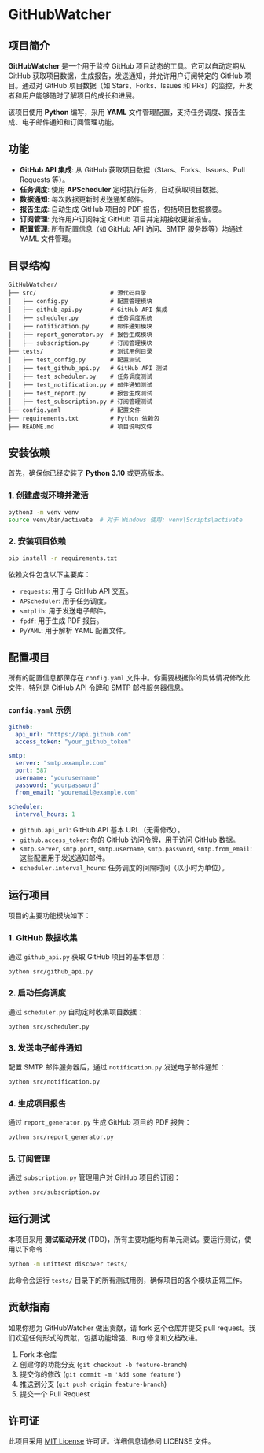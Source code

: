 # GitHubWatcher

## 项目简介

**GitHubWatcher** 是一个用于监控 GitHub 项目动态的工具。它可以自动定期从 GitHub 获取项目数据，生成报告，发送通知，并允许用户订阅特定的 GitHub 项目。通过对 GitHub 项目数据（如 Stars、Forks、Issues 和 PRs）的监控，开发者和用户能够随时了解项目的成长和进展。

该项目使用 **Python** 编写，采用 **YAML** 文件管理配置，支持任务调度、报告生成、电子邮件通知和订阅管理功能。

## 功能

- **GitHub API 集成**: 从 GitHub 获取项目数据（Stars、Forks、Issues、Pull Requests 等）。
- **任务调度**: 使用 **APScheduler** 定时执行任务，自动获取项目数据。
- **数据通知**: 每次数据更新时发送通知邮件。
- **报告生成**: 自动生成 GitHub 项目的 PDF 报告，包括项目数据摘要。
- **订阅管理**: 允许用户订阅特定 GitHub 项目并定期接收更新报告。
- **配置管理**: 所有配置信息（如 GitHub API 访问、SMTP 服务器等）均通过 YAML 文件管理。

## 目录结构

```
GitHubWatcher/
├── src/                     # 源代码目录
│   ├── config.py            # 配置管理模块
│   ├── github_api.py        # GitHub API 集成
│   ├── scheduler.py         # 任务调度系统
│   ├── notification.py      # 邮件通知模块
│   ├── report_generator.py  # 报告生成模块
│   ├── subscription.py      # 订阅管理模块
├── tests/                   # 测试用例目录
│   ├── test_config.py       # 配置测试
│   ├── test_github_api.py   # GitHub API 测试
│   ├── test_scheduler.py    # 任务调度测试
│   ├── test_notification.py # 邮件通知测试
│   ├── test_report.py       # 报告生成测试
│   ├── test_subscription.py # 订阅管理测试
├── config.yaml              # 配置文件
├── requirements.txt         # Python 依赖包
├── README.md                # 项目说明文件
```

## 安装依赖

首先，确保你已经安装了 **Python 3.10** 或更高版本。

### 1. 创建虚拟环境并激活

```bash
python3 -m venv venv
source venv/bin/activate  # 对于 Windows 使用: venv\Scripts\activate
```

### 2. 安装项目依赖

```bash
pip install -r requirements.txt
```

依赖文件包含以下主要库：
- `requests`: 用于与 GitHub API 交互。
- `APScheduler`: 用于任务调度。
- `smtplib`: 用于发送电子邮件。
- `fpdf`: 用于生成 PDF 报告。
- `PyYAML`: 用于解析 YAML 配置文件。

## 配置项目

所有的配置信息都保存在 `config.yaml` 文件中。你需要根据你的具体情况修改此文件，特别是 GitHub API 令牌和 SMTP 邮件服务器信息。

### `config.yaml` 示例

```yaml
github:
  api_url: "https://api.github.com"
  access_token: "your_github_token"

smtp:
  server: "smtp.example.com"
  port: 587
  username: "yourusername"
  password: "yourpassword"
  from_email: "youremail@example.com"

scheduler:
  interval_hours: 1
```

- `github.api_url`: GitHub API 基本 URL（无需修改）。
- `github.access_token`: 你的 GitHub 访问令牌，用于访问 GitHub 数据。
- `smtp.server`, `smtp.port`, `smtp.username`, `smtp.password`, `smtp.from_email`: 这些配置用于发送通知邮件。
- `scheduler.interval_hours`: 任务调度的间隔时间（以小时为单位）。

## 运行项目

项目的主要功能模块如下：

### 1. GitHub 数据收集

通过 `github_api.py` 获取 GitHub 项目的基本信息：
```bash
python src/github_api.py
```

### 2. 启动任务调度

通过 `scheduler.py` 自动定时收集项目数据：
```bash
python src/scheduler.py
```

### 3. 发送电子邮件通知

配置 SMTP 邮件服务器后，通过 `notification.py` 发送电子邮件通知：
```bash
python src/notification.py
```

### 4. 生成项目报告

通过 `report_generator.py` 生成 GitHub 项目的 PDF 报告：
```bash
python src/report_generator.py
```

### 5. 订阅管理

通过 `subscription.py` 管理用户对 GitHub 项目的订阅：
```bash
python src/subscription.py
```

## 运行测试

本项目采用 **测试驱动开发** (TDD)，所有主要功能均有单元测试。要运行测试，使用以下命令：

```bash
python -m unittest discover tests/
```

此命令会运行 `tests/` 目录下的所有测试用例，确保项目的各个模块正常工作。

## 贡献指南

如果你想为 GitHubWatcher 做出贡献，请 fork 这个仓库并提交 pull request。我们欢迎任何形式的贡献，包括功能增强、Bug 修复和文档改进。

1. Fork 本仓库
2. 创建你的功能分支 (`git checkout -b feature-branch`)
3. 提交你的修改 (`git commit -m 'Add some feature'`)
4. 推送到分支 (`git push origin feature-branch`)
5. 提交一个 Pull Request

## 许可证

此项目采用 [MIT License](LICENSE) 许可证。详细信息请参阅 LICENSE 文件。
